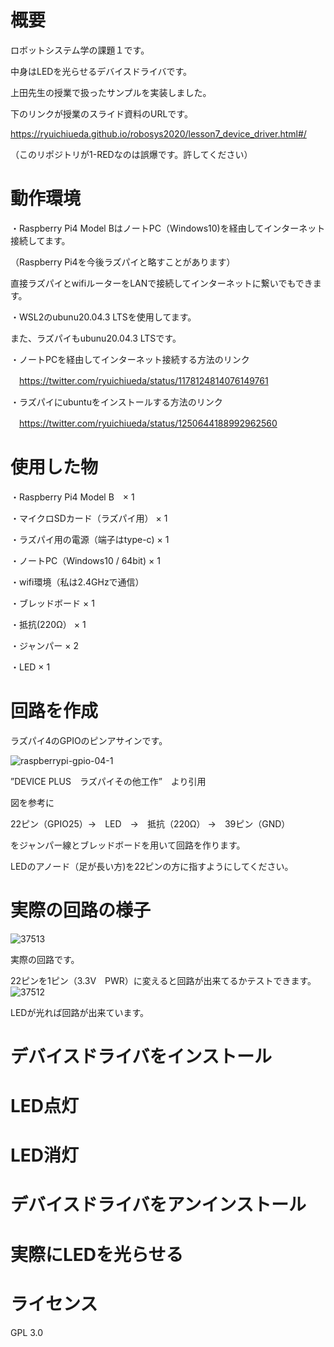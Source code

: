 # 概要
ロボットシステム学の課題１です。　

中身はLEDを光らせるデバイスドライバです。

上田先生の授業で扱ったサンプルを実装しました。

下のリンクが授業のスライド資料のURLです。

https://ryuichiueda.github.io/robosys2020/lesson7_device_driver.html#/

（このリポジトリが1-REDなのは誤爆です。許してください）

# 動作環境
・Raspberry Pi4 Model BはノートPC（Windows10)を経由してインターネット接続してます。

（Raspberry Pi4を今後ラズパイと略すことがあります）

直接ラズパイとwifiルーターをLANで接続してインターネットに繋いでもできます。

・WSL2のubunu20.04.3 LTSを使用してます。

また、ラズパイもubunu20.04.3 LTSです。



・ノートPCを経由してインターネット接続する方法のリンク

　https://twitter.com/ryuichiueda/status/1178124814076149761


・ラズパイにubuntuをインストールする方法のリンク

　https://twitter.com/ryuichiueda/status/1250644188992962560


# 使用した物
・Raspberry Pi4 Model B　× 1

・マイクロSDカード（ラズパイ用） × 1

・ラズパイ用の電源（端子はtype-c) × 1

・ノートPC（Windows10 / 64bit) × 1

・wifi環境（私は2.4GHzで通信）

・ブレッドボード × 1

・抵抗(220Ω） × 1

・ジャンパー × 2

・LED × 1


# 回路を作成
ラズパイ4のGPIOのピンアサインです。

![raspberrypi-gpio-04-1](https://user-images.githubusercontent.com/93900927/148147003-532f64f9-c43a-40cf-b9d2-322d22060456.png)

”DEVICE PLUS　ラズパイその他工作”　より引用


図を参考に

22ピン（GPIO25）→　LED　→　抵抗（220Ω） →　39ピン（GND）

をジャンパー線とブレッドボードを用いて回路を作ります。

LEDのアノード（足が長い方)を22ピンの方に指すようにしてください。

# 実際の回路の様子
![37513](https://user-images.githubusercontent.com/93900927/148147915-54790d3e-b307-44dc-bcaf-dc47ea65cf30.jpg)


実際の回路です。

22ピンを1ピン（3.3V　PWR）に変えると回路が出来てるかテストできます。
![37512](https://user-images.githubusercontent.com/93900927/148147926-fa443a37-35db-4ebc-9f90-83efd19ad422.jpg)


LEDが光れば回路が出来ています。

# デバイスドライバをインストール


# LED点灯


# LED消灯


# デバイスドライバをアンインストール


# 実際にLEDを光らせる


# ライセンス
GPL 3.0
